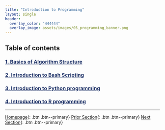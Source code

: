 ```yaml
---
title: "Introduction to Programming"
layout: single
header:
  overlay_color: "444444"
  overlay_image: assets/images/05_programming_banner.png
---
```





## Table of contents

### **<a href="01-basics-of-algorithm-structure" style="color: #24376b;">1. Basics of Algorithm Structure</a>**

### **<a href="02-introduction-to-bash-scripting" style="color: #24376b;">2. Introduction to Bash Scripting</a>**

### **<a href="03-introduction-to-python" style="color: #24376b;">3. Introduction to Python programming</a>**

### **<a href="04-introduction-to-R" style="color: #24376b;">4. Introduction to R programming</a>**


---

[Homepage](../index.md){: .btn  .btn--primary}
[Prior Section](../04-DevelopmentEnvironment/00-DevelopmentEnvironment-LandingPage){: .btn  .btn--primary}
[Next Section](../06-IntroToHPC/00-IntroToHPC-LandingPage){: .btn  .btn--primary}
